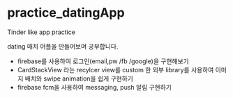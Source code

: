 # practice_datingApp

Tinder like app practice

dating 매치 어플을 만들어보며 공부합니다.

- firebase를 사용하여 로그인(email,pw /fb /google)을 구현해보기
- CardStackView 라는 recylcer view를 custom 한 외부 library를 사용하여 이미지 배치와 swipe animation을 쉽게 구현하기
- firebase fcm을 사용하여 messaging, push 알림 구현하기


